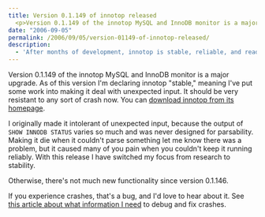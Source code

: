 ```yaml
---
title: Version 0.1.149 of innotop released
  <p>Version 0.1.149 of the innotop MySQL and InnoDB monitor is a major upgrade.  As of this version I'm declaring innotop "stable," meaning I've put some work into making it deal with unexpected input.  It should be very resistant to any sort of crash now.  You can <a href="http://www.xaprb.com/innotop/">download innotop from its homepage</a>.</p>
date: "2006-09-05"
permalink: /2006/09/05/version-01149-of-innotop-released/
description:
  - 'After months of development, innotop is stable, reliable, and ready for you to use every day.  I think.'
---
```

Version 0.1.149 of the innotop MySQL and InnoDB monitor is a major upgrade. As of this version I'm declaring innotop "stable," meaning I've put some work into making it deal with unexpected input. It should be very resistant to any sort of crash now. You can [download innotop from its homepage][1].

I originally made it intolerant of unexpected input, because the output of `SHOW INNODB STATUS` varies so much and was never designed for parsability. Making it die when it couldn't parse something let me know there was a problem, but it caused many of you pain when you couldn't keep it running reliably. With this release I have switched my focus from research to stability.

Otherwise, there's not much new functionality since version 0.1.146.

If you experience crashes, that's a bug, and I'd love to hear about it. See [this article about what information I need][2] to debug and fix crashes.

 [1]: /innotop/
 [2]: http://www.xaprb.com/blog/2006/08/02/what-to-do-when-innotop-crashes/
